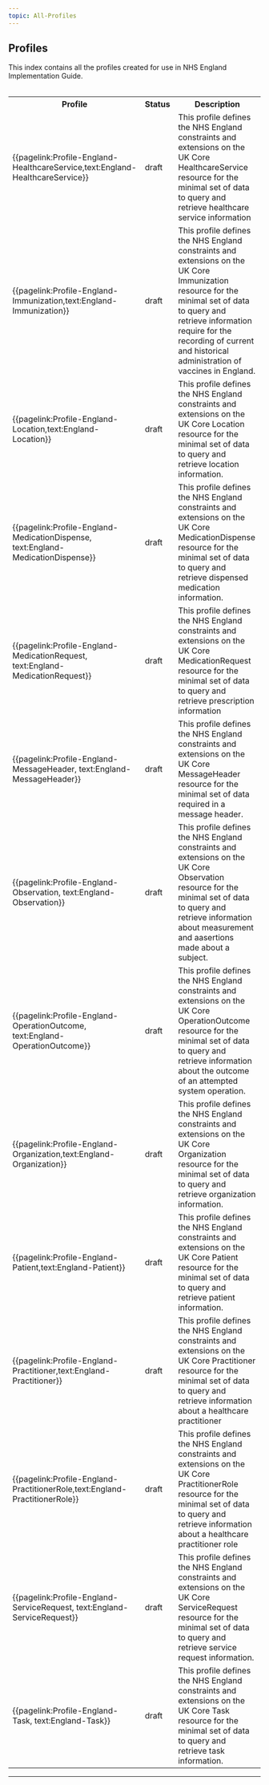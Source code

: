 ```yaml
---
topic: All-Profiles
---
```

## Profiles
This index contains all the profiles created for use in NHS England Implementation Guide. 
<br><br>

<table class="assets">
<tr>
<th class="width25">Profile</th>
<th class="width10">Status</th>
<th class="width65">Description</th>
</tr>

<tr>
<td>{{pagelink:Profile-England-HealthcareService,text:England-HealthcareService}}</td>
<td>draft</td>
<td>This profile defines the NHS England constraints and extensions on the UK Core HealthcareService resource for the minimal set of data to query and retrieve healthcare service information</td>
</tr>

<tr>
<td>{{pagelink:Profile-England-Immunization,text:England-Immunization}}</td>
<td>draft</td>
<td>This profile defines the NHS England constraints and extensions on the UK Core Immunization resource for the minimal set of data to query and retrieve information require for the recording of current and historical administration of vaccines in England.</td>
</tr>

<tr>
<td>{{pagelink:Profile-England-Location,text:England-Location}}</td>
<td>draft</td>
<td>This profile defines the NHS England constraints and extensions on the UK Core Location resource for the minimal set of data to query and retrieve location information.</td>
</tr>

<td>{{pagelink:Profile-England-MedicationDispense, text:England-MedicationDispense}}</td>
<td>draft</td>
<td>This profile defines the NHS England constraints and extensions on the UK Core MedicationDispense resource for the minimal set of data to query and retrieve dispensed medication information.</td>
</tr>

<tr>
<td>{{pagelink:Profile-England-MedicationRequest, text:England-MedicationRequest}}</td>
<td>draft</td>
<td>This profile defines the NHS England constraints and extensions on the UK Core MedicationRequest resource for the minimal set of data to query and retrieve prescription information</td>
</tr>

<tr>
<td>{{pagelink:Profile-England-MessageHeader, text:England-MessageHeader}}</td>
<td>draft</td>
<td>This profile defines the NHS England constraints and extensions on the UK Core MessageHeader resource for the minimal set of data required in a message header.</td>
</tr>

<tr>
<td>{{pagelink:Profile-England-Observation, text:England-Observation}}</td>
<td>draft</td>
<td>This profile defines the NHS England constraints and extensions on the UK Core Observation resource for the minimal set of data to query and retrieve information about measurement and aasertions made about a subject.</td>
</tr>

<tr>
<td>{{pagelink:Profile-England-OperationOutcome, text:England-OperationOutcome}}</td>
<td>draft</td>
<td>This profile defines the NHS England constraints and extensions on the UK Core OperationOutcome resource for the minimal set of data to query and retrieve information about the outcome of an attempted system operation.</td>
</tr>

<tr>
<td>{{pagelink:Profile-England-Organization,text:England-Organization}}</td>
<td>draft</td>
<td>This profile defines the NHS England constraints and extensions on the UK Core Organization  resource for the minimal set of data to query and retrieve organization information.</td>
</tr>

<tr>
<td>{{pagelink:Profile-England-Patient,text:England-Patient}}</td>
<td>draft</td>
<td>This profile defines the NHS England constraints and extensions on the UK Core Patient resource for the minimal set of data to query and retrieve patient information.</td>
</tr>

<tr>
<td>{{pagelink:Profile-England-Practitioner,text:England-Practitioner}}</td>
<td>draft</td>
<td>This profile defines the NHS England constraints and extensions on the UK Core Practitioner resource for the minimal set of data to query and retrieve  information about a healthcare practitioner</td>
</tr>

<tr>
<td>{{pagelink:Profile-England-PractitionerRole,text:England-PractitionerRole}}</td>
<td>draft</td>
<td>This profile defines the NHS England constraints and extensions on the UK Core PractitionerRole resource for the minimal set of data to query and retrieve information about a healthcare practitioner role</td>
</tr>

<tr>
<td>{{pagelink:Profile-England-ServiceRequest, text:England-ServiceRequest}}</td>
<td>draft</td>
<td>This profile defines the NHS England constraints and extensions on the UK Core ServiceRequest resource for the minimal set of data to query and retrieve service request information.</td>
</tr>

<tr>
<td>{{pagelink:Profile-England-Task, text:England-Task}}</td>
<td>draft</td>
<td>This profile defines the NHS England constraints and extensions on the UK Core Task resource for the minimal set of data to query and retrieve task information.</td>
</tr>

</table>

---